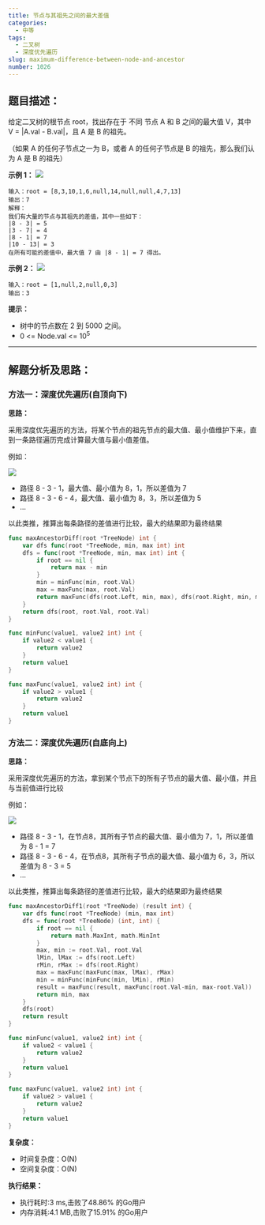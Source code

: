 ```yaml
---
title: 节点与其祖先之间的最大差值
categories:
  - 中等
tags:
  - 二叉树
  - 深度优先遍历
slug: maximum-difference-between-node-and-ancestor
number: 1026
---
```


## 题目描述：

给定二叉树的根节点 root，找出存在于 不同 节点 A 和 B 之间的最大值 V，其中 V = |A.val - B.val|，且 A 是 B 的祖先。

（如果 A 的任何子节点之一为 B，或者 A 的任何子节点是 B 的祖先，那么我们认为 A 是 B 的祖先）


**示例 1：**
![](/img/leetcode/1026节点与其祖先之间的最大差值/tmp-tree.jpg)
```
输入：root = [8,3,10,1,6,null,14,null,null,4,7,13]
输出：7
解释： 
我们有大量的节点与其祖先的差值，其中一些如下：
|8 - 3| = 5
|3 - 7| = 4
|8 - 1| = 7
|10 - 13| = 3
在所有可能的差值中，最大值 7 由 |8 - 1| = 7 得出。
```

**示例 2：**
![](/img/leetcode/1026节点与其祖先之间的最大差值/tmp-tree-1.jpg)
```
输入：root = [1,null,2,null,0,3]
输出：3
```


**提示：**
- 树中的节点数在 2 到 5000 之间。
- 0 <= Node.val <= 10<sup>5</sup>

---
## 解题分析及思路：

### 方法一：深度优先遍历(自顶向下)

**思路：**

采用深度优先遍历的方法，将某个节点的祖先节点的最大值、最小值维护下来，直到一条路径遍历完成计算最大值与最小值差值。

例如：

![](/img/leetcode/1026节点与其祖先之间的最大差值/tmp-tree.jpg)

- 路径 8 - 3 - 1，最大值、最小值为 8，1，所以差值为 7 
- 路径 8 - 3 - 6 - 4，最大值、最小值为 8，3，所以差值为 5
- ...

以此类推，推算出每条路径的差值进行比较，最大的结果即为最终结果

```go
func maxAncestorDiff(root *TreeNode) int {
	var dfs func(root *TreeNode, min, max int) int
	dfs = func(root *TreeNode, min, max int) int {
		if root == nil {
			return max - min
		}
		min = minFunc(min, root.Val)
		max = maxFunc(max, root.Val)
		return maxFunc(dfs(root.Left, min, max), dfs(root.Right, min, max))
	}
	return dfs(root, root.Val, root.Val)
}

func minFunc(value1, value2 int) int {
	if value2 < value1 {
		return value2
	}
	return value1
}

func maxFunc(value1, value2 int) int {
	if value2 > value1 {
		return value2
	}
	return value1
}
```
### 方法二：深度优先遍历(自底向上)

**思路：**

采用深度优先遍历的方法，拿到某个节点下的所有子节点的最大值、最小值，并且与当前值进行比较

例如：

![](/img/leetcode/1026节点与其祖先之间的最大差值/tmp-tree.jpg)

- 路径 8 - 3 - 1，在节点8，其所有子节点的最大值、最小值为 7，1，所以差值为 8 - 1 = 7 
- 路径 8 - 3 - 6 - 4，在节点8，其所有子节点的最大值、最小值为 6，3，所以差值为 8 - 3 = 5
- ...

以此类推，推算出每条路径的差值进行比较，最大的结果即为最终结果

```go
func maxAncestorDiff1(root *TreeNode) (result int) {
	var dfs func(root *TreeNode) (min, max int)
	dfs = func(root *TreeNode) (int, int) {
		if root == nil {
			return math.MaxInt, math.MinInt
		}
		max, min := root.Val, root.Val
		lMin, lMax := dfs(root.Left)
		rMin, rMax := dfs(root.Right)
		max = maxFunc(maxFunc(max, lMax), rMax)
		min = minFunc(minFunc(min, lMin), rMin)
		result = maxFunc(result, maxFunc(root.Val-min, max-root.Val))
		return min, max
	}
	dfs(root)
	return result
}

func minFunc(value1, value2 int) int {
	if value2 < value1 {
		return value2
	}
	return value1
}

func maxFunc(value1, value2 int) int {
	if value2 > value1 {
		return value2
	}
	return value1
}
```

**复杂度：**

- 时间复杂度：O(N)
- 空间复杂度：O(N)

**执行结果：**

- 执行耗时:3 ms,击败了48.86% 的Go用户
- 内存消耗:4.1 MB,击败了15.91% 的Go用户

